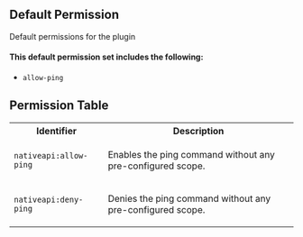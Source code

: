 ## Default Permission

Default permissions for the plugin

#### This default permission set includes the following:

- `allow-ping`

## Permission Table

<table>
<tr>
<th>Identifier</th>
<th>Description</th>
</tr>


<tr>
<td>

`nativeapi:allow-ping`

</td>
<td>

Enables the ping command without any pre-configured scope.

</td>
</tr>

<tr>
<td>

`nativeapi:deny-ping`

</td>
<td>

Denies the ping command without any pre-configured scope.

</td>
</tr>
</table>

